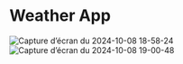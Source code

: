 # Weather App

![Capture d’écran du 2024-10-08 18-58-24](https://github.com/user-attachments/assets/aff6fed0-6b15-4d65-a2cf-4b343be65f7e)
![Capture d’écran du 2024-10-08 19-00-48](https://github.com/user-attachments/assets/e3806b83-3ab6-4105-a890-6e54703402e5)
